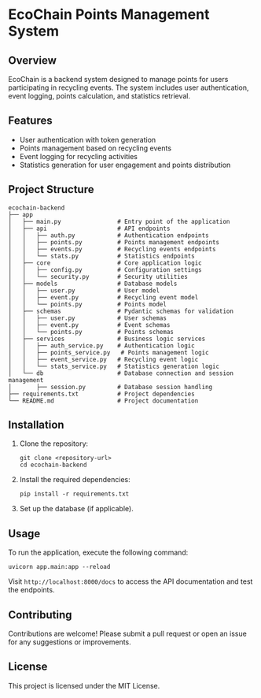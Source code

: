# EcoChain Points Management System

## Overview
EcoChain is a backend system designed to manage points for users participating in recycling events. The system includes user authentication, event logging, points calculation, and statistics retrieval.

## Features
- User authentication with token generation
- Points management based on recycling events
- Event logging for recycling activities
- Statistics generation for user engagement and points distribution

## Project Structure
```
ecochain-backend
├── app
│   ├── main.py                # Entry point of the application
│   ├── api                    # API endpoints
│   │   ├── auth.py            # Authentication endpoints
│   │   ├── points.py          # Points management endpoints
│   │   ├── events.py          # Recycling events endpoints
│   │   └── stats.py           # Statistics endpoints
│   ├── core                   # Core application logic
│   │   ├── config.py          # Configuration settings
│   │   └── security.py        # Security utilities
│   ├── models                 # Database models
│   │   ├── user.py            # User model
│   │   ├── event.py           # Recycling event model
│   │   └── points.py          # Points model
│   ├── schemas                # Pydantic schemas for validation
│   │   ├── user.py            # User schemas
│   │   ├── event.py           # Event schemas
│   │   └── points.py          # Points schemas
│   ├── services               # Business logic services
│   │   ├── auth_service.py    # Authentication logic
│   │   ├── points_service.py   # Points management logic
│   │   ├── event_service.py   # Recycling event logic
│   │   └── stats_service.py   # Statistics generation logic
│   └── db                     # Database connection and session management
│       ├── session.py         # Database session handling
├── requirements.txt           # Project dependencies
└── README.md                  # Project documentation
```

## Installation
1. Clone the repository:
   ```
   git clone <repository-url>
   cd ecochain-backend
   ```

2. Install the required dependencies:
   ```
   pip install -r requirements.txt
   ```

3. Set up the database (if applicable).

## Usage
To run the application, execute the following command:
```
uvicorn app.main:app --reload
```

Visit `http://localhost:8000/docs` to access the API documentation and test the endpoints.

## Contributing
Contributions are welcome! Please submit a pull request or open an issue for any suggestions or improvements.

## License
This project is licensed under the MIT License.